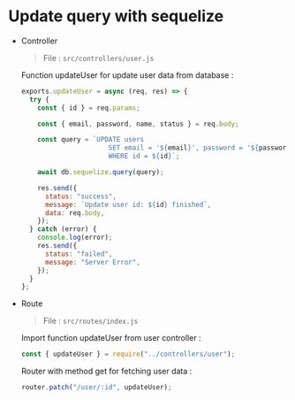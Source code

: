 # Update query with sequelize

- Controller

  > File : `src/controllers/user.js`

  Function updateUser for update user data from database :

  ```javascript
  exports.updateUser = async (req, res) => {
    try {
      const { id } = req.params;

      const { email, password, name, status } = req.body;

      const query = `UPDATE users 
                        SET email = '${email}', password = '${password}', name = '${name}', status = '${status}'
                        WHERE id = ${id}`;

      await db.sequelize.query(query);

      res.send({
        status: "success",
        message: `Update user id: ${id} finished`,
        data: req.body,
      });
    } catch (error) {
      console.log(error);
      res.send({
        status: "failed",
        message: "Server Error",
      });
    }
  };
  ```

* Route

  > File : `src/routes/index.js`

  Import function updateUser from user controller :

  ```javascript
  const { updateUser } = require("../controllers/user");
  ```

  Router with method get for fetching user data :

  ```javascript
  router.patch("/user/:id", updateUser);
  ```
